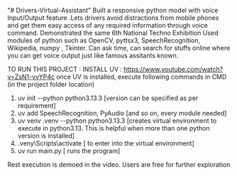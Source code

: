 "# Drivers-Virtual-Assistant" 
Built a responsive python model with voice Input/Output feature .Lets drivers avoid distractions from mobile phones and get them easy access of any required information through voice command.
Demonstrated the same 6th National Techno Exhibition
Used modules of python such as OpenCV, pyttsx3, SpeechRecognition, Wikipedia, numpy , Tkinter.
Can ask time, can search for stuffs online where you can get voice output just like famous assitants known.


TO RUN THIS PROJECT : 
INSTALL UV : https://www.youtube.com/watch?v=ZsN1-vvYP4c
once UV is installed, execute following commands in CMD (in the project folder location)
1. uv init --python python3.13.3 [version can be specified as per requirement]
2. uv add SpeechRecognition, PyAudio [and so on, every module needed]
3. uv venv .venv --python python3.13.3 [creates virtual environment to execute in python3.13. This is helpful when more than one python version is installed]
4. .veny\Scripts\activate [ to enter into the virtual environment]
5. uv run main.py [ runs the program]

Rest execution is demoed in the video. Users are free for further exploration